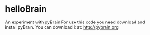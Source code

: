 # helloBrain
An experiment with pyBrain
For use this code you need download and install pyBrain.
You can download it at: http://pybrain.org
